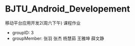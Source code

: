BJTU_Android_Developement
=========================

移动平台应用开发2(周六下午) 课程作业

- groupID: 3
- groupMember: 张羽 张杰 杨慧茹 王雅坤 薛文静
